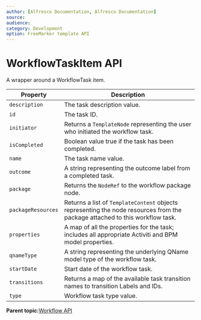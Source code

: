```yaml
---
author: [Alfresco Documentation, Alfresco Documentation]
source: 
audience: 
category: Development
option: FreeMarker template API
---
```


# WorkflowTaskItem API

A wrapper around a WorkflowTask item.

|Property|Description|
|--------|-----------|
|`description`|The task description value.|
|`id`|The task ID.|
|`initiator`|Returns a `TemplateNode` representing the user who initiated the workflow task.|
|`isCompleted`|Boolean value true if the task has been completed.|
|`name`|The task name value.|
|`outcome`|A string representing the outcome label from a completed task.|
|`package`|Returns the `NodeRef` to the workflow package node.|
|`packageResources`|Returns a list of `TemplateContent` objects representing the node resources from the package attached to this workflow task.|
|`properties`|A map of all the properties for the task; includes all appropriate Activiti and BPM model properties.|
|`qnameType`|A string representing the underlying QName model type of the workflow task.|
|`startDate`|Start date of the workflow task.|
|`transitions`|Returns a map of the available task transition names to transition Labels and IDs.|
|`type`|Workflow task type value.|

**Parent topic:**[Workflow API](../references/API-FreeMarker-Workflow.md)

